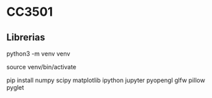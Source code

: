 # CC3501

## Librerias

python3 -m venv venv

source venv/bin/activate

pip install numpy scipy matplotlib ipython jupyter pyopengl glfw pillow pyglet